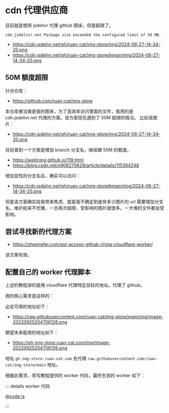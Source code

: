 # cdn 代理供应商

目前就是想用 jsdelivr 代理 github 图床，但是超限了。

```text
cdn.jsdelivr.net Package size exceeded the configured limit of 50 MB.
```

- https://cdn.jsdelivr.net/gh/ruan-cat/img-store/img/2024-06-27-14-34-20.png
- https://cdn.jsdelivr.net/gh/ruan-cat/img-store@main/img/2024-06-27-14-34-20.png

## 50M 额度超限

针对仓库：

- https://github.com/ruan-cat/img-store

本仓库被当做是我的图床，为了高效率访问里面的文件，我用的是 cdn.jsdelivr.net 代理的方案。该方案现在遇到了 50M 超限的情况。
比如该图片：

- https://cdn.jsdelivr.net/gh/ruan-cat/img-store/img/2024-06-27-14-34-20.png

目前查到一个方案是增加 branch 分支名，继续蹭 50M 的额度。

- https://weilining.github.io/119.html
- https://blog.csdn.net/q906270629/article/details/115394248

增加显性的分支名后，确实可以访问：

- https://cdn.jsdelivr.net/gh/ruan-cat/img-store@main/img/2024-06-27-14-34-20.png

但是该方案确实给我带来焦虑，就是我不确定到底有多少图片的 url 需要增加分支名，维护起来不优雅，一旦再次超限，受影响的图片就很多。一大堆的文件都会受影响。

## 尝试寻找新的代理方案

- https://zhpengfei.com/ast-access-github-china-cloudflare-worker/

该方案有效。

## 配置自己的 worker 代理脚本

上述的教程讲的是用 cloudflare 代理特定目标的地址。代理了 github。

我的核心需求是这样的：

必定可用的地址如下：

- https://raw.githubusercontent.com/ruan-cat/img-store/main/img/image-20220925204706126.png

期望未来能用的地址如下：

- https://gh-img-store.ruan-cat.com/img/image-20220925204706126.png

地址 `gh-img-store.ruan-cat.com` 去代理 `raw.githubusercontent.com/ruan-cat/img-store/main` 地址。

根据此需求，改写教程提供的 worker 代码，最终生效的 worker 如下：

::: details worker 代码

@[code js](./jsdelivr/cloudflare-worker-for-github-img-store.js)

:::
